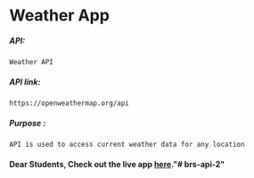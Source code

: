  # Weather App

##### API:
    Weather API

##### API link:
    https://openweathermap.org/api

##### Purpose :
    API is used to access current weather data for any location

#### Dear Students, Check out the live app [here](http://203.193.173.125/buildriseshine/api/javascript/weather)."# brs-api-2" 
